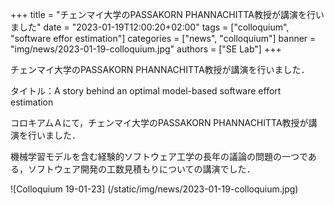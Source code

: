 +++
title = "チェンマイ大学のPASSAKORN PHANNACHITTA教授が講演を行いました"
date = "2023-01-19T12:00:20+02:00"
tags = ["colloquium", "software effor estimation"]
categories = ["news", "colloquium"]
banner = "img/news/2023-01-19-colloquium.jpg"
authors = ["SE Lab"]
+++


  チェンマイ大学のPASSAKORN PHANNACHITTA教授が講演を行いました．


  タイトル：A story behind an optimal model-based software effort estimation


  コロキアムＡにて，チェンマイ大学のPASSAKORN PHANNACHITTA教授が講演を行いました．


  機械学習モデルを含む経験的ソフトウェア工学の長年の議論の問題の一つである，ソフトウェア開発の工数見積もりについての講演でした．

  
![Colloquium 19-01-23] (/static/img/news/2023-01-19-colloquium.jpg)
